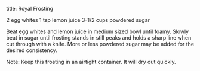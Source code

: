 title: Royal Frosting

2 egg whites
1 tsp lemon juice
3-1/2 cups powdered sugar

Beat egg whites and lemon juice in medium sized bowl until foamy.  Slowly beat in sugar until frosting stands in still peaks and holds a sharp line when cut through with a knife.  More or less powdered sugar may be added for the desired consistency.

Note:  Keep this frosting in an airtight container.  It will dry out quickly.
